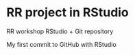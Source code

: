 # RR project in RStudio
RR workshop RStudio + Git repository

My first commit to GitHub with RStudio